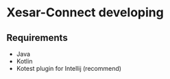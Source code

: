 # Xesar-Connect developing

## Requirements 

- Java 
- Kotlin
- Kotest plugin for Intellij (recommend)
